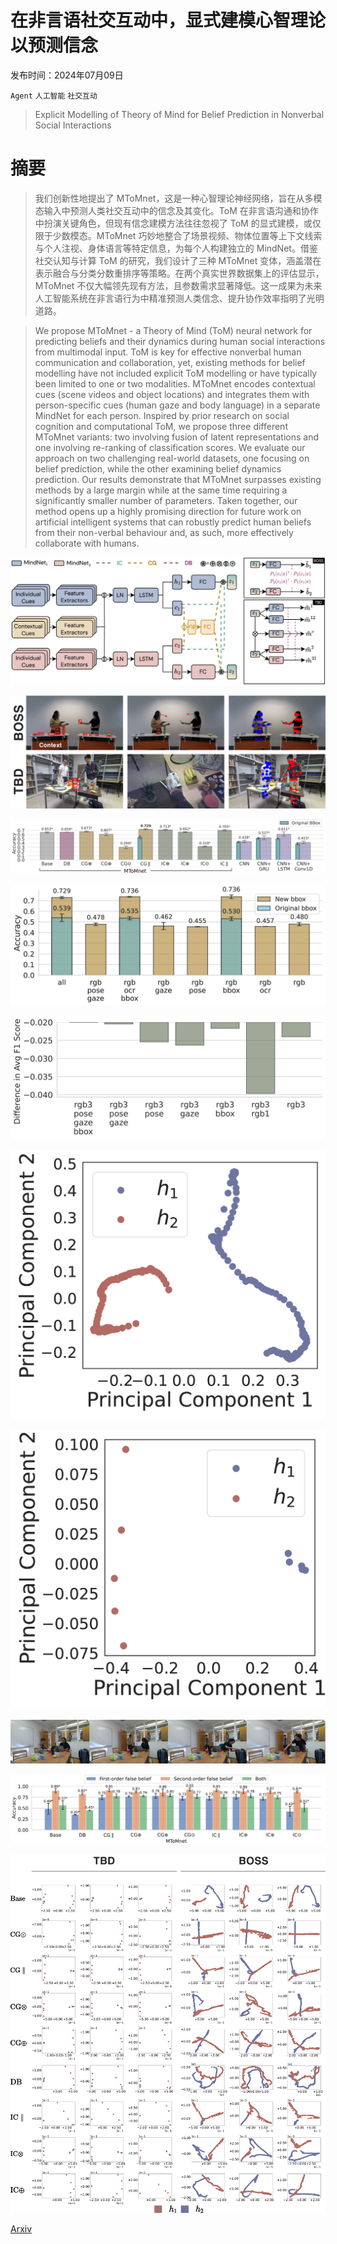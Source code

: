 # 在非言语社交互动中，显式建模心智理论以预测信念

发布时间：2024年07月09日

`Agent` `人工智能` `社交互动`

> Explicit Modelling of Theory of Mind for Belief Prediction in Nonverbal Social Interactions

# 摘要

> 我们创新性地提出了 MToMnet，这是一种心智理论神经网络，旨在从多模态输入中预测人类社交互动中的信念及其变化。ToM 在非言语沟通和协作中扮演关键角色，但现有信念建模方法往往忽视了 ToM 的显式建模，或仅限于少数模态。MToMnet 巧妙地整合了场景视频、物体位置等上下文线索与个人注视、身体语言等特定信息，为每个人构建独立的 MindNet。借鉴社交认知与计算 ToM 的研究，我们设计了三种 MToMnet 变体，涵盖潜在表示融合与分类分数重排序等策略。在两个真实世界数据集上的评估显示，MToMnet 不仅大幅领先现有方法，且参数需求显著降低。这一成果为未来人工智能系统在非言语行为中精准预测人类信念、提升协作效率指明了光明道路。

> We propose MToMnet - a Theory of Mind (ToM) neural network for predicting beliefs and their dynamics during human social interactions from multimodal input. ToM is key for effective nonverbal human communication and collaboration, yet, existing methods for belief modelling have not included explicit ToM modelling or have typically been limited to one or two modalities. MToMnet encodes contextual cues (scene videos and object locations) and integrates them with person-specific cues (human gaze and body language) in a separate MindNet for each person. Inspired by prior research on social cognition and computational ToM, we propose three different MToMnet variants: two involving fusion of latent representations and one involving re-ranking of classification scores. We evaluate our approach on two challenging real-world datasets, one focusing on belief prediction, while the other examining belief dynamics prediction. Our results demonstrate that MToMnet surpasses existing methods by a large margin while at the same time requiring a significantly smaller number of parameters. Taken together, our method opens up a highly promising direction for future work on artificial intelligent systems that can robustly predict human beliefs from their non-verbal behaviour and, as such, more effectively collaborate with humans.

![在非言语社交互动中，显式建模心智理论以预测信念](../../../paper_images/2407.06762/x1.png)

![在非言语社交互动中，显式建模心智理论以预测信念](../../../paper_images/2407.06762/x2.png)

![在非言语社交互动中，显式建模心智理论以预测信念](../../../paper_images/2407.06762/x3.png)

![在非言语社交互动中，显式建模心智理论以预测信念](../../../paper_images/2407.06762/x4.png)

![在非言语社交互动中，显式建模心智理论以预测信念](../../../paper_images/2407.06762/x5.png)

![在非言语社交互动中，显式建模心智理论以预测信念](../../../paper_images/2407.06762/x6.png)

![在非言语社交互动中，显式建模心智理论以预测信念](../../../paper_images/2407.06762/x7.png)

![在非言语社交互动中，显式建模心智理论以预测信念](../../../paper_images/2407.06762/tbd_false_belief_example.png)

![在非言语社交互动中，显式建模心智理论以预测信念](../../../paper_images/2407.06762/x8.png)

![在非言语社交互动中，显式建模心智理论以预测信念](../../../paper_images/2407.06762/x9.png)

[Arxiv](https://arxiv.org/abs/2407.06762)